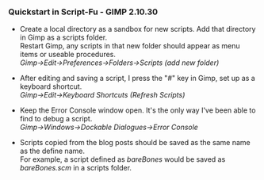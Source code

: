 ### Quickstart in Script-Fu - GIMP 2.10.30

* Create a local directory as a sandbox for new scripts. Add that directory in Gimp as a scripts folder.
  \
  Restart Gimp, any scripts in that new folder should appear as menu items or useable procedures.\
*Gimp->Edit->Preferences->Folders->Scripts (add new folder)*

* After editing and saving a script, I press the "#" key in Gimp,
set up as a keyboard shortcut.
\
*Gimp->Edit->Keyboard Shortcuts (Refresh Scripts)*

* Keep the Error Console window open. It's the only way I've been able to find to debug a script.\
*Gimp->Windows->Dockable Dialogues->Error Console*

* Scripts copied from the blog posts should be saved as the same name as the define name.\
  For example, a script defined as *bareBones* would be saved as *bareBones.scm* in a scripts folder.
